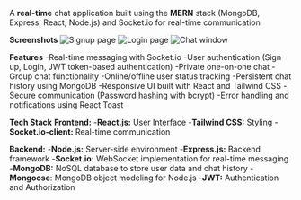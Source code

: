 A **real-time** chat application built using the **MERN** stack (MongoDB, Express, React, Node.js) and Socket.io for real-time communication

**Screenshots**
![Signup page](https://github.com/user-attachments/assets/6f23a733-5502-4af9-8d39-071e449f5981)
![Login page](https://github.com/user-attachments/assets/c08fe64b-4594-4c6d-986b-b6b38fca4e4a)
![Chat window](https://github.com/user-attachments/assets/7e7d7686-e4ca-49d7-9e99-99676c68f150)

**Features**
-Real-time messaging with Socket.io
-User authentication (Sign up, Login, JWT token-based authentication)
-Private one-on-one chat
-Group chat functionality
-Online/offline user status tracking
-Persistent chat history using MongoDB
-Responsive UI built with React and Tailwind CSS
-Secure communication (Password hashing with bcrypt)
-Error handling and notifications using React Toast

**Tech Stack**
**Frontend:**
-**React.js:** User Interface
-**Tailwind CSS:** Styling
-**Socket.io-client:** Real-time communication

**Backend:**
-**Node.js:** Server-side environment
-**Express.js:** Backend framework
-**Socket.io:** WebSocket implementation for real-time messaging
-**MongoDB:** NoSQL database to store user data and chat history
-**Mongoose**: MongoDB object modeling for Node.js
-**JWT:** Authentication and Authorization
